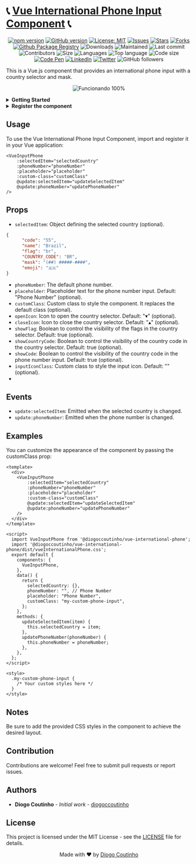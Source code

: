 
# 📞 [Vue International Phone Input Component](https://www.npmjs.com/package/@diogoccoutinho/vue-international-phone) 📞

<span align="center">

[![npm version](https://badge.fury.io/js/%40diogoccoutinho%2Fvue-international-phone.svg)](https://badge.fury.io/js/%40diogoccoutinho%2Fvue-international-phone)
[![GitHub version](https://d25lcipzij17d.cloudfront.net/badge.svg?id=gh&r=r&ts=1683906897&type=6e&v=0.0.32&x2=0)](https://badge.fury.io/gh/diogocoutinho%2Fvue-international-phone)
[![License: MIT](https://img.shields.io/badge/License-MIT-yellow.svg)](https://opensource.org/licenses/MIT)
[![Issues](https://img.shields.io/github/issues/diogocoutinho/vue-international-phone.svg)](https://github.com/diogocoutinho/vue-international-phone/issues)
[![Stars](https://img.shields.io/github/stars/diogocoutinho/vue-international-phone.svg)](https://github.com/diogocoutinho/vue-international-phone/stargazers)
[![Forks](https://img.shields.io/github/forks/diogocoutinho/vue-international-phone.svg)](https://githhub.com/diogocoutinho/vue-international-phone/network/members)
[![Github Package Registry](https://img.shields.io/badge/Github%20Package%20Registry-0.0.32-default)](https://github.com/diogocoutinho/vue-international-phone/pkgs/npm/vue-international-phone)
![Downloads](https://img.shields.io/npm/dt/@diogoccoutinho/vue-international-phone)
![Maintained](https://img.shields.io/badge/Maintained%3F-yes-green.svg)
![Last commit](https://img.shields.io/github/last-commit/diogocoutinho/vue-international-phone.svg)
![Contributors](https://img.shields.io/github/contributors/diogocoutinho/vue-international-phone.svg)
![Size](https://img.shields.io/github/repo-size/diogocoutinho/vue-international-phone.svg)
![Languages](https://img.shields.io/github/languages/count/diogocoutinho/vue-international-phone.svg)
![Top language](https://img.shields.io/github/languages/top/diogocoutinho/vue-international-phone.svg)
![Code size](https://img.shields.io/github/languages/code-size/diogocoutinho/vue-international-phone.svg)
[![Code Pen](https://img.shields.io/badge/Codepen-View%20Demo-blue)](https://codepen.io/diogocoutinho/pen/ZEVpBWz)
[![LinkedIn](https://img.shields.io/badge/LinkedIn-View%20Profile-blue)](https://www.linkedin.com/in/diogoccoutinho/)
[![Twitter](https://img.shields.io/badge/Twitter-Follow-blue)](https://twitter.com/diogoccoutinho)
![GitHub followers](https://img.shields.io/github/followers/diogocoutinho.svg?style=social&label=Follow)

</span>

This is a Vue.js component that provides an international phone input with a country selector and mask. 


<p align="center">
  <img src="https://media.licdn.com/dms/image/D4D22AQGohnpnldDduw/feedshare-shrink_2048_1536/0/1693367734357?e=1696464000&v=beta&t=op-KEocFEHs28iC5bFBdwecvFAlAtOQlFWkvq-NwdQE" alt="Funcionando 100%">
</p>

<details>
<summary>
    <strong>Getting Started</strong>
</summary>

### Installation

You can install the component via Yarn:

```bash
yarn add @diogoccoutinho/vue-international-phone
```

You can install the component via npm:

```bash
npm install @diogoccoutinho/vue-international-phone
```
</details>

<details>
<summary>
<strong>Register the component</strong>
</summary> 

#### Global Registration
```js
import Vue from 'vue'
import VueInputPhone from '@diogoccoutinho/vue-international-phone'
import '@diogoccoutinho/vue-international-phone/dist/VueInternationalPhone.css'

Vue.use(VueInputPhone)

new Vue({
  // ...
}).$mount('#app')
```

#### Local Registration
```js
import VueInputPhone from '@diogoccoutinho/vue-international-phone'
import '@diogoccoutinho/vue-international-phone/dist/VueInternationalPhone.css'

export default {
  // ...
  components: {
    VueInputPhone
  }
}
```
</details>

## Usage
To use the Vue International Phone Input Component, import and register it in your Vue application:

```vue
<VueInputPhone
    :selectedItem="selectedCountry"
    :phoneNumber="phoneNumber"
    :placeholder="placeholder"
    :custom-class="customClass"
    @update:selectedItem="updateSelectedItem"
    @update:phoneNumber="updatePhoneNumber"
/>
```

## Props

- `selectedItem`: Object defining the selected country (optional).
```json
{
      "code": "55",
      "name": "Brazil",
      "flag": "br",
      "COUNTRY_CODE": "BR",
      "mask": "(##) #####-####",
      "emoji": "🇧🇷"
}
```

- `phoneNumber`: The default phone number.
- `placeholder`: Placeholder text for the phone number input. Default: "Phone Number" (optional).
- `customClass`: Custom class to style the component. It replaces the default class (optional).
- `openIcon`: Icon to open the country selector. Default: "▾" (optional).
- `closeIcon`: Icon to close the country selector. Default: "▴" (optional).
- `showFlag`: Boolean to control the visibility of the flags in the country selector. Default: true (optional).
- `showCountryCode`: Boolean to control the visibility of the country code in the country selector. Default: true (optional).
- `showCode`: Boolean to control the visibility of the country code in the phone number input. Default: true (optional).
- `inputIconClass`: Custom class to style the input icon. Default: "" (optional).
-
## Events
- `update:selectedItem`: Emitted when the selected country is changed.
- `update:phoneNumber`: Emitted when the phone number is changed.

## Examples
You can customize the appearance of the component by passing the customClass prop:

```vue
<template>
  <div>
    <VueInputPhone
        :selectedItem="selectedCountry"
        :phoneNumber="phoneNumber"
        :placeholder="placeholder"
        :custom-class="customClass"
        @update:selectedItem="updateSelectedItem"
        @update:phoneNumber="updatePhoneNumber"
    />
  </div>
</template>

<script>
  import VueInputPhone from '@diogoccoutinho/vue-international-phone';
  import '@diogoccoutinho/vue-international-phone/dist/vueInternationalPhone.css';
  export default {
    components: {
      VueInputPhone,
    },
    data() {
      return {
        selectedCountry: {},
        phoneNumber: "", // Phone Number
        placeholder: "Phone Number",
        customClass: "my-custom-phone-input",
      };
    },
    methods: {
      updateSelectedItem(item) {
        this.selectedCountry = item;
      },
      updatePhoneNumber(phoneNumber) {
        this.phoneNumber = phoneNumber;
      },
    },
  };
</script>

<style>
  .my-custom-phone-input {
    /* Your custom styles here */
  }
</style>
```

## Notes
Be sure to add the provided CSS styles in the component to achieve the desired layout.

## Contribution
Contributions are welcome! Feel free to submit pull requests or report issues.

## Authors

* **Diogo Coutinho** - *Initial work* - [diogoccoutinho](http://github.com.br/diogoccoutinho)

## License

This project is licensed under the MIT License - see the [LICENSE](https://opensource.org/licenses/MIT) file for details.

<footer>
  <p align="center">
    Made with ❤️ by <a href="https://github.com/diogocoutinho">Diogo Coutinho</a>
  </p>
</footer>